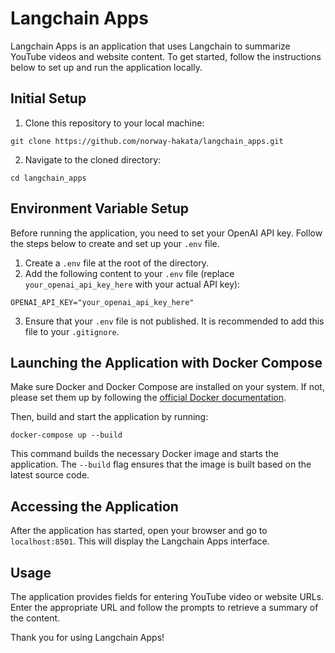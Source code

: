 # Langchain Apps

Langchain Apps is an application that uses Langchain to summarize YouTube videos and website content. To get started, follow the instructions below to set up and run the application locally.

## Initial Setup

1. Clone this repository to your local machine:
```shell-session
git clone https://github.com/norway-hakata/langchain_apps.git
```

2. Navigate to the cloned directory:
```shell-session
cd langchain_apps
```


## Environment Variable Setup

Before running the application, you need to set your OpenAI API key. Follow the steps below to create and set up your `.env` file.

1. Create a `.env` file at the root of the directory.
2. Add the following content to your `.env` file (replace `your_openai_api_key_here` with your actual API key):
```.env
OPENAI_API_KEY="your_openai_api_key_here"
```
3. Ensure that your `.env` file is not published. It is recommended to add this file to your `.gitignore`.

## Launching the Application with Docker Compose

Make sure Docker and Docker Compose are installed on your system. If not, please set them up by following the [official Docker documentation](https://docs.docker.com/get-docker/).

Then, build and start the application by running:
```shell-session
docker-compose up --build
```

This command builds the necessary Docker image and starts the application. The `--build` flag ensures that the image is built based on the latest source code.

## Accessing the Application

After the application has started, open your browser and go to `localhost:8501`. This will display the Langchain Apps interface.

## Usage

The application provides fields for entering YouTube video or website URLs. Enter the appropriate URL and follow the prompts to retrieve a summary of the content.

Thank you for using Langchain Apps!
